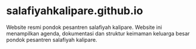 # salafiyahkalipare.github.io
Website resmi pondok pesantren salafiyah kalipare.
Website ini menampilkan agenda, dokumentasi dan struktur keimaman keluarga besar pondok pesantren salafiyah kalipare.
